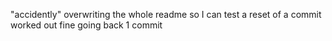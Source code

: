 "accidently" overwriting the whole readme so I can test a reset of a commit
worked out fine going back 1 commit

